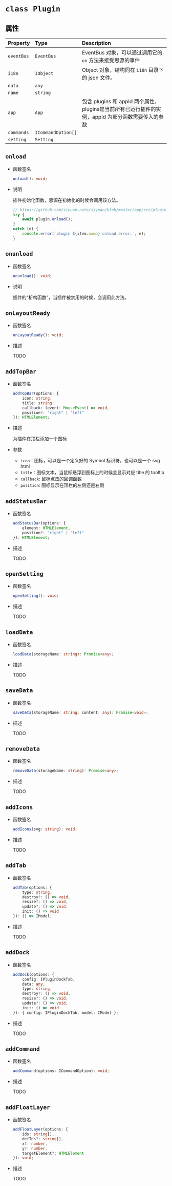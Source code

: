 # `class Plugin`

## 属性

| Property   | Type               | Description                                                                                       |
| :--------- | :----------------- | :------------------------------------------------------------------------------------------------ |
| `eventBus` | `EventBus`         | EventBus 对象，可以通过调用它的 `on` 方法来接受思源的事件                                         |
| `i18n`     | `IObject`          | Object 对象，结构同在 `i18n` 目录下的 json 文件。                                                 |
| `data`     | `any`              |                                                                                                   |
| `name`     | `string`           |                                                                                                   |
| `app`      | `App`              | 包含 plugins 和 appId 两个属性，plugins是当前所有已运行插件的实例，appId 为部分函数需要传入的参数 |
| `commands` | `ICommandOption[]` |                                                                                                   |
| `setting`  | `Setting`          |                                                                                                   |

## `onload`

- 函数签名

  ```ts
  onload(): void;
  ```

- 说明

  插件初始化函数，思源在初始化的时候会调用该方法。

  ```ts
  // https://github.com/siyuan-note/siyuan/blob/master/app/src/plugin/loader.ts
  try {
      await plugin.onload();
  }
  catch (e) {
      console.error(`plugin ${item.name} onload error:`, e);
  }
  ```

## `onunload`

- 函数签名

  ```ts
  onunload(): void;
  ```

- 说明

  插件的“析构函数”，当插件被禁用的时候，会调用此方法。

## `onLayoutReady`

- 函数签名

  ```ts
  onLayoutReady(): void;
  ```

- 描述

  TODO

## `addTopBar`

- 函数签名

  ```ts
  addTopBar(options: {
      icon: string,
      title: string,
      callback: (event: MouseEvent) => void,
      position?: "right" | "left"
  }): HTMLElement;
  ```

- 描述

  为插件在顶栏添加一个图标

- 参数

  - `icon`：图标，可以是一个定义好的 Symbol 标识符，也可以是一个 svg html
  - `title`：图标文本，当鼠标悬浮到图标上的时候会显示对应 title 的 tooltip
  - `callback`: 鼠标点击的回调函数
  - `position`: 图标显示在顶栏的左侧还是右侧

## `addStatusBar`

- 函数签名

  ```ts
  addStatusBar(options: {
      element: HTMLElement,
      position?: "right" | "left"
  }): HTMLElement;
  ```

- 描述

  TODO

## `openSetting`

- 函数签名

  ```ts
  openSetting(): void;
  ```

- 描述

  TODO

## `loadData`

- 函数签名

  ```ts
  loadData(storageName: string): Promise<any>;
  ```

- 描述

  TODO

## `saveData`

- 函数签名

  ```ts
  saveData(storageName: string, content: any): Promise<void>;
  ```

- 描述

  TODO

## `removeData`

- 函数签名

  ```ts
  removeData(storageName: string): Promise<any>;
  ```

- 描述

  TODO

## `addIcons`

- 函数签名

  ```ts
  addIcons(svg: string): void;
  ```

- 描述

  TODO

## `addTab`

- 函数签名

  ```ts
  addTab(options: {
      type: string,
      destroy?: () => void,
      resize?: () => void,
      update?: () => void,
      init: () => void
  }): () => IModel;
  ```

- 描述

  TODO

## `addDock`

- 函数签名

  ```ts
  addDock(options: {
      config: IPluginDockTab,
      data: any,
      type: string,
      destroy?: () => void,
      resize?: () => void,
      update?: () => void,
      init: () => void
  }): { config: IPluginDockTab, model: IModel };
  ```

- 描述

  TODO

## `addCommand`

- 函数签名

  ```ts
  addCommand(options: ICommandOption): void;
  ```

- 描述

  TODO

## `addFloatLayer`

- 函数签名

  ```ts
  addFloatLayer(options: {
      ids: string[],
      defIds?: string[],
      x?: number,
      y?: number,
      targetElement?: HTMLElement
  }): void;
  ```

- 描述

  TODO
